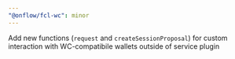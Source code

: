 ```yaml
---
"@onflow/fcl-wc": minor
---
```


Add new functions (`request` and `createSessionProposal`) for custom interaction with WC-compatibile wallets outside of service plugin
